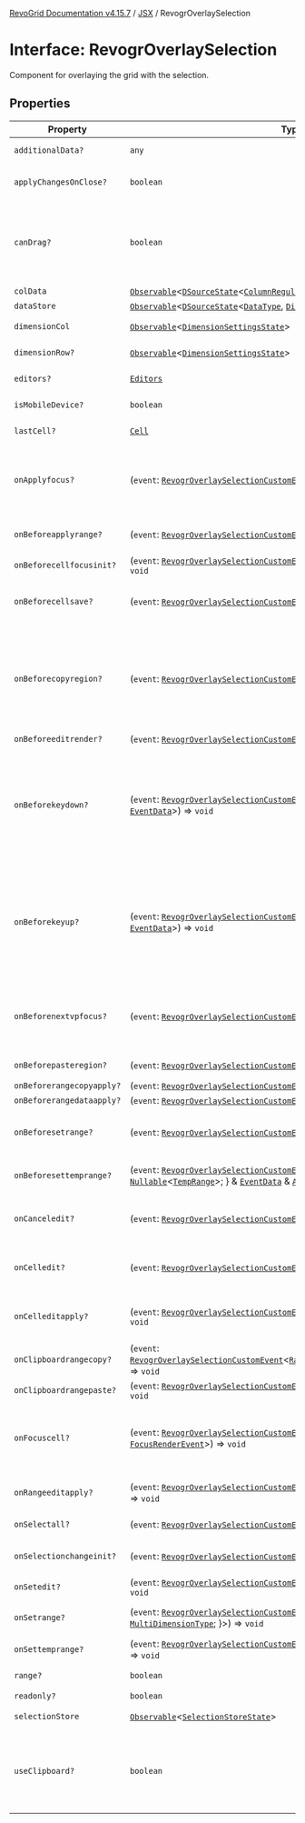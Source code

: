 [RevoGrid Documentation v4.15.7](README.md) / [JSX](Namespace.JSX.md) / RevogrOverlaySelection

# Interface: RevogrOverlaySelection

Component for overlaying the grid with the selection.

## Properties

| Property | Type | Description | Defined in |
| ------ | ------ | ------ | ------ |
| `additionalData?` | `any` | Additional data to pass to renderer. | [src/components.d.ts:2052](https://github.com/revolist/revogrid/blob/4b66617ba213e84ecc08d523780ce49415de163a/src/components.d.ts#L2052) |
| `applyChangesOnClose?` | `boolean` | If true applys changes when cell closes if not Escape. | [src/components.d.ts:2056](https://github.com/revolist/revogrid/blob/4b66617ba213e84ecc08d523780ce49415de163a/src/components.d.ts#L2056) |
| `canDrag?` | `boolean` | Enable revogr-order-editor component (read more in revogr-order-editor component). Allows D&D. | [src/components.d.ts:2060](https://github.com/revolist/revogrid/blob/4b66617ba213e84ecc08d523780ce49415de163a/src/components.d.ts#L2060) |
| `colData` | [`Observable`](TypeAlias.Observable.md)\<[`DSourceState`](TypeAlias.DSourceState.md)\<[`ColumnRegular`](Interface.ColumnRegular.md), [`DimensionCols`](TypeAlias.DimensionCols.md)\>\> | Column data store. | [src/components.d.ts:2064](https://github.com/revolist/revogrid/blob/4b66617ba213e84ecc08d523780ce49415de163a/src/components.d.ts#L2064) |
| `dataStore` | [`Observable`](TypeAlias.Observable.md)\<[`DSourceState`](TypeAlias.DSourceState.md)\<[`DataType`](TypeAlias.DataType.md), [`DimensionRows`](TypeAlias.DimensionRows.md)\>\> | Row data store. | [src/components.d.ts:2068](https://github.com/revolist/revogrid/blob/4b66617ba213e84ecc08d523780ce49415de163a/src/components.d.ts#L2068) |
| `dimensionCol` | [`Observable`](TypeAlias.Observable.md)\<[`DimensionSettingsState`](Interface.DimensionSettingsState.md)\> | Dimension settings X. | [src/components.d.ts:2072](https://github.com/revolist/revogrid/blob/4b66617ba213e84ecc08d523780ce49415de163a/src/components.d.ts#L2072) |
| `dimensionRow?` | [`Observable`](TypeAlias.Observable.md)\<[`DimensionSettingsState`](Interface.DimensionSettingsState.md)\> | Dimension settings Y. | [src/components.d.ts:2076](https://github.com/revolist/revogrid/blob/4b66617ba213e84ecc08d523780ce49415de163a/src/components.d.ts#L2076) |
| `editors?` | [`Editors`](TypeAlias.Editors.md) | Custom editors register. | [src/components.d.ts:2080](https://github.com/revolist/revogrid/blob/4b66617ba213e84ecc08d523780ce49415de163a/src/components.d.ts#L2080) |
| `isMobileDevice?` | `boolean` | Is mobile view mode. | [src/components.d.ts:2084](https://github.com/revolist/revogrid/blob/4b66617ba213e84ecc08d523780ce49415de163a/src/components.d.ts#L2084) |
| `lastCell?` | [`Cell`](Interface.Cell.md) | Last real coordinates positions + 1. | [src/components.d.ts:2088](https://github.com/revolist/revogrid/blob/4b66617ba213e84ecc08d523780ce49415de163a/src/components.d.ts#L2088) |
| `onApplyfocus?` | (`event`: [`RevogrOverlaySelectionCustomEvent`](Interface.RevogrOverlaySelectionCustomEvent.md)\<[`FocusRenderEvent`](Interface.FocusRenderEvent.md)\>) => `void` | Before cell get focused. To prevent the default behavior of applying the edit data, you can call `e.preventDefault()`. | [src/components.d.ts:2092](https://github.com/revolist/revogrid/blob/4b66617ba213e84ecc08d523780ce49415de163a/src/components.d.ts#L2092) |
| `onBeforeapplyrange?` | (`event`: [`RevogrOverlaySelectionCustomEvent`](Interface.RevogrOverlaySelectionCustomEvent.md)\<[`FocusRenderEvent`](Interface.FocusRenderEvent.md)\>) => `void` | Before range applied. First step in triggerRangeEvent. | [src/components.d.ts:2096](https://github.com/revolist/revogrid/blob/4b66617ba213e84ecc08d523780ce49415de163a/src/components.d.ts#L2096) |
| `onBeforecellfocusinit?` | (`event`: [`RevogrOverlaySelectionCustomEvent`](Interface.RevogrOverlaySelectionCustomEvent.md)\<[`BeforeSaveDataDetails`](Interface.BeforeSaveDataDetails.md)\>) => `void` | Before cell focus. | [src/components.d.ts:2100](https://github.com/revolist/revogrid/blob/4b66617ba213e84ecc08d523780ce49415de163a/src/components.d.ts#L2100) |
| `onBeforecellsave?` | (`event`: [`RevogrOverlaySelectionCustomEvent`](Interface.RevogrOverlaySelectionCustomEvent.md)\<`any`\>) => `void` | Runs before cell save. Can be used to override or cancel original save. | [src/components.d.ts:2104](https://github.com/revolist/revogrid/blob/4b66617ba213e84ecc08d523780ce49415de163a/src/components.d.ts#L2104) |
| `onBeforecopyregion?` | (`event`: [`RevogrOverlaySelectionCustomEvent`](Interface.RevogrOverlaySelectionCustomEvent.md)\<`any`\>) => `void` | Before clipboard copy happened. Validate data before copy. To prevent the default behavior of editing data and use your own implementation, call `e.preventDefault()`. | [src/components.d.ts:2108](https://github.com/revolist/revogrid/blob/4b66617ba213e84ecc08d523780ce49415de163a/src/components.d.ts#L2108) |
| `onBeforeeditrender?` | (`event`: [`RevogrOverlaySelectionCustomEvent`](Interface.RevogrOverlaySelectionCustomEvent.md)\<[`FocusRenderEvent`](Interface.FocusRenderEvent.md)\>) => `void` | Before editor render. | [src/components.d.ts:2112](https://github.com/revolist/revogrid/blob/4b66617ba213e84ecc08d523780ce49415de163a/src/components.d.ts#L2112) |
| `onBeforekeydown?` | (`event`: [`RevogrOverlaySelectionCustomEvent`](Interface.RevogrOverlaySelectionCustomEvent.md)\<\{ `original`: `KeyboardEvent`; \} & [`EventData`](TypeAlias.EventData.md)\>) => `void` | Before key up event proxy, used to prevent key up trigger. If you have some custom behaviour event, use this event to check if it wasn't processed by internal logic. Call preventDefault(). | [src/components.d.ts:2116](https://github.com/revolist/revogrid/blob/4b66617ba213e84ecc08d523780ce49415de163a/src/components.d.ts#L2116) |
| `onBeforekeyup?` | (`event`: [`RevogrOverlaySelectionCustomEvent`](Interface.RevogrOverlaySelectionCustomEvent.md)\<\{ `original`: `KeyboardEvent`; \} & [`EventData`](TypeAlias.EventData.md)\>) => `void` | Before key down event proxy, used to prevent key down trigger. If you have some custom behaviour event, use this event to check if it wasn't processed by internal logic. Call preventDefault(). | [src/components.d.ts:2120](https://github.com/revolist/revogrid/blob/4b66617ba213e84ecc08d523780ce49415de163a/src/components.d.ts#L2120) |
| `onBeforenextvpfocus?` | (`event`: [`RevogrOverlaySelectionCustomEvent`](Interface.RevogrOverlaySelectionCustomEvent.md)\<[`Cell`](Interface.Cell.md)\>) => `void` | Fired when change of viewport happens. Usually when we switch between pinned regions. | [src/components.d.ts:2124](https://github.com/revolist/revogrid/blob/4b66617ba213e84ecc08d523780ce49415de163a/src/components.d.ts#L2124) |
| `onBeforepasteregion?` | (`event`: [`RevogrOverlaySelectionCustomEvent`](Interface.RevogrOverlaySelectionCustomEvent.md)\<`any`\>) => `void` | Before region paste happened. | [src/components.d.ts:2128](https://github.com/revolist/revogrid/blob/4b66617ba213e84ecc08d523780ce49415de163a/src/components.d.ts#L2128) |
| `onBeforerangecopyapply?` | (`event`: [`RevogrOverlaySelectionCustomEvent`](Interface.RevogrOverlaySelectionCustomEvent.md)\<[`ChangedRange`](TypeAlias.ChangedRange.md)\>) => `void` | Before range copy. | [src/components.d.ts:2132](https://github.com/revolist/revogrid/blob/4b66617ba213e84ecc08d523780ce49415de163a/src/components.d.ts#L2132) |
| `onBeforerangedataapply?` | (`event`: [`RevogrOverlaySelectionCustomEvent`](Interface.RevogrOverlaySelectionCustomEvent.md)\<[`FocusRenderEvent`](Interface.FocusRenderEvent.md)\>) => `void` | Range data apply. | [src/components.d.ts:2136](https://github.com/revolist/revogrid/blob/4b66617ba213e84ecc08d523780ce49415de163a/src/components.d.ts#L2136) |
| `onBeforesetrange?` | (`event`: [`RevogrOverlaySelectionCustomEvent`](Interface.RevogrOverlaySelectionCustomEvent.md)\<`any`\>) => `void` | Before range selection applied. Second step in triggerRangeEvent. | [src/components.d.ts:2140](https://github.com/revolist/revogrid/blob/4b66617ba213e84ecc08d523780ce49415de163a/src/components.d.ts#L2140) |
| `onBeforesettemprange?` | (`event`: [`RevogrOverlaySelectionCustomEvent`](Interface.RevogrOverlaySelectionCustomEvent.md)\<\{ `tempRange`: `null` \| [`Nullable`](TypeAlias.Nullable.md)\<[`TempRange`](TypeAlias.TempRange.md)\>; \} & [`EventData`](TypeAlias.EventData.md) & [`AllDimensionType`](Interface.AllDimensionType.md)\>) => `void` | Before set temp range area during autofill. | [src/components.d.ts:2144](https://github.com/revolist/revogrid/blob/4b66617ba213e84ecc08d523780ce49415de163a/src/components.d.ts#L2144) |
| `onCanceledit?` | (`event`: [`RevogrOverlaySelectionCustomEvent`](Interface.RevogrOverlaySelectionCustomEvent.md)\<`any`\>) => `void` | Cancel edit. Used for editors support when editor close requested. | [src/components.d.ts:2148](https://github.com/revolist/revogrid/blob/4b66617ba213e84ecc08d523780ce49415de163a/src/components.d.ts#L2148) |
| `onCelledit?` | (`event`: [`RevogrOverlaySelectionCustomEvent`](Interface.RevogrOverlaySelectionCustomEvent.md)\<[`SaveDataDetails`](TypeAlias.SaveDataDetails.md)\>) => `void` | Runs when edit finished save started, first in chain event | [src/components.d.ts:2152](https://github.com/revolist/revogrid/blob/4b66617ba213e84ecc08d523780ce49415de163a/src/components.d.ts#L2152) |
| `onCelleditapply?` | (`event`: [`RevogrOverlaySelectionCustomEvent`](Interface.RevogrOverlaySelectionCustomEvent.md)\<[`BeforeSaveDataDetails`](Interface.BeforeSaveDataDetails.md)\>) => `void` | Cell edit apply to the data source. Triggers datasource edit on the root level. | [src/components.d.ts:2156](https://github.com/revolist/revogrid/blob/4b66617ba213e84ecc08d523780ce49415de163a/src/components.d.ts#L2156) |
| `onClipboardrangecopy?` | (`event`: [`RevogrOverlaySelectionCustomEvent`](Interface.RevogrOverlaySelectionCustomEvent.md)\<[`RangeClipboardCopyEventProps`](Interface.RangeClipboardCopyEventProps.md)\<`any`\>\>) => `void` | Range copy. | [src/components.d.ts:2160](https://github.com/revolist/revogrid/blob/4b66617ba213e84ecc08d523780ce49415de163a/src/components.d.ts#L2160) |
| `onClipboardrangepaste?` | (`event`: [`RevogrOverlaySelectionCustomEvent`](Interface.RevogrOverlaySelectionCustomEvent.md)\<[`RangeClipboardPasteEvent`](Interface.RangeClipboardPasteEvent.md)\>) => `void` | Range paste event. | [src/components.d.ts:2164](https://github.com/revolist/revogrid/blob/4b66617ba213e84ecc08d523780ce49415de163a/src/components.d.ts#L2164) |
| `onFocuscell?` | (`event`: [`RevogrOverlaySelectionCustomEvent`](Interface.RevogrOverlaySelectionCustomEvent.md)\<[`ApplyFocusEvent`](Interface.ApplyFocusEvent.md) & [`FocusRenderEvent`](Interface.FocusRenderEvent.md)\>) => `void` | Cell get focused. To prevent the default behavior of applying the edit data, you can call `e.preventDefault()`. | [src/components.d.ts:2168](https://github.com/revolist/revogrid/blob/4b66617ba213e84ecc08d523780ce49415de163a/src/components.d.ts#L2168) |
| `onRangeeditapply?` | (`event`: [`RevogrOverlaySelectionCustomEvent`](Interface.RevogrOverlaySelectionCustomEvent.md)\<[`BeforeRangeSaveDataDetails`](TypeAlias.BeforeRangeSaveDataDetails.md)\>) => `void` | Range data apply. Triggers datasource edit on the root level. | [src/components.d.ts:2172](https://github.com/revolist/revogrid/blob/4b66617ba213e84ecc08d523780ce49415de163a/src/components.d.ts#L2172) |
| `onSelectall?` | (`event`: [`RevogrOverlaySelectionCustomEvent`](Interface.RevogrOverlaySelectionCustomEvent.md)\<`any`\>) => `void` | Select all cells from keyboard. | [src/components.d.ts:2176](https://github.com/revolist/revogrid/blob/4b66617ba213e84ecc08d523780ce49415de163a/src/components.d.ts#L2176) |
| `onSelectionchangeinit?` | (`event`: [`RevogrOverlaySelectionCustomEvent`](Interface.RevogrOverlaySelectionCustomEvent.md)\<[`ChangedRange`](TypeAlias.ChangedRange.md)\>) => `void` | Autofill data in range. First step in applyRangeWithData | [src/components.d.ts:2180](https://github.com/revolist/revogrid/blob/4b66617ba213e84ecc08d523780ce49415de163a/src/components.d.ts#L2180) |
| `onSetedit?` | (`event`: [`RevogrOverlaySelectionCustomEvent`](Interface.RevogrOverlaySelectionCustomEvent.md)\<[`BeforeSaveDataDetails`](Interface.BeforeSaveDataDetails.md)\>) => `void` | Set edit cell. | [src/components.d.ts:2184](https://github.com/revolist/revogrid/blob/4b66617ba213e84ecc08d523780ce49415de163a/src/components.d.ts#L2184) |
| `onSetrange?` | (`event`: [`RevogrOverlaySelectionCustomEvent`](Interface.RevogrOverlaySelectionCustomEvent.md)\<[`RangeArea`](TypeAlias.RangeArea.md) & \{ `type`: [`MultiDimensionType`](TypeAlias.MultiDimensionType.md); \}\>) => `void` | Set range. Third step in triggerRangeEvent. | [src/components.d.ts:2188](https://github.com/revolist/revogrid/blob/4b66617ba213e84ecc08d523780ce49415de163a/src/components.d.ts#L2188) |
| `onSettemprange?` | (`event`: [`RevogrOverlaySelectionCustomEvent`](Interface.RevogrOverlaySelectionCustomEvent.md)\<`null` \| [`Nullable`](TypeAlias.Nullable.md)\<[`TempRange`](TypeAlias.TempRange.md)\>\>) => `void` | Set temp range area during autofill. | [src/components.d.ts:2192](https://github.com/revolist/revogrid/blob/4b66617ba213e84ecc08d523780ce49415de163a/src/components.d.ts#L2192) |
| `range?` | `boolean` | Range selection allowed. | [src/components.d.ts:2196](https://github.com/revolist/revogrid/blob/4b66617ba213e84ecc08d523780ce49415de163a/src/components.d.ts#L2196) |
| `readonly?` | `boolean` | Readonly mode. | [src/components.d.ts:2200](https://github.com/revolist/revogrid/blob/4b66617ba213e84ecc08d523780ce49415de163a/src/components.d.ts#L2200) |
| `selectionStore` | [`Observable`](TypeAlias.Observable.md)\<[`SelectionStoreState`](TypeAlias.SelectionStoreState.md)\> | Selection, range, focus. | [src/components.d.ts:2204](https://github.com/revolist/revogrid/blob/4b66617ba213e84ecc08d523780ce49415de163a/src/components.d.ts#L2204) |
| `useClipboard?` | `boolean` | Enable revogr-clipboard component (read more in revogr-clipboard component). Allows copy/paste. | [src/components.d.ts:2208](https://github.com/revolist/revogrid/blob/4b66617ba213e84ecc08d523780ce49415de163a/src/components.d.ts#L2208) |
